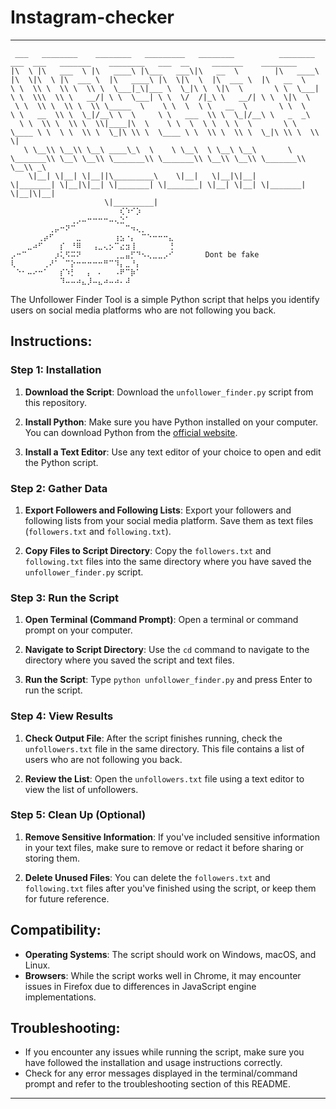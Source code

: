 # Instagram-checker
---
```
 ___   ________    ________   _________   ________          ________   ___  ___   _______    ________   ___  __     _______    ________     
|\  \ |\   ___  \ |\   ____\ |\___   ___\|\   __  \        |\   ____\ |\  \|\  \ |\  ___ \  |\   ____\ |\  \|\  \  |\  ___ \  |\   __  \    
\ \  \\ \  \\ \  \\ \  \___|_\|___ \  \_|\ \  \|\  \       \ \  \___| \ \  \\\  \\ \   __/| \ \  \___| \ \  \/  /|_\ \   __/| \ \  \|\  \   
 \ \  \\ \  \\ \  \\ \_____  \    \ \  \  \ \   __  \       \ \  \     \ \   __  \\ \  \_|/__\ \  \     \ \   ___  \\ \  \_|/__\ \   _  _\  
  \ \  \\ \  \\ \  \\|____|\  \    \ \  \  \ \  \ \  \       \ \  \____ \ \  \ \  \\ \  \_|\ \\ \  \____ \ \  \\ \  \\ \  \_|\ \\ \  \\  \| 
   \ \__\\ \__\\ \__\ ____\_\  \    \ \__\  \ \__\ \__\       \ \_______\\ \__\ \__\\ \_______\\ \_______\\ \__\\ \__\\ \_______\\ \__\\ _\ 
    \|__| \|__| \|__||\_________\    \|__|   \|__|\|__|        \|_______| \|__|\|__| \|_______| \|_______| \|__| \|__| \|_______| \|__|\|__|
                     \|_________|
⠀⠀⠀⠀⠀⠀⠀⠀⠀⠀⠀⠀⠀⠀⠀⠀⠀⠀⠀⠀⢎⠱⠊⡱⠀⠀⠀⠀⠀⠀
⠀⠀⠀⠀⠀⠀⠀⠀⠀⠀⠀⢀⡠⠤⠒⠒⠒⠒⠤⢄⣑⠁⠀⠀⠀⠀⠀⠀⠀⠀
⠀⠀⠀⠀⠀⠀⠀⢀⡤⠒⠝⠉⠀⠀⠀⠀⠀⠀⠀⠀⠀⠉⠲⢄⡀⠀⠀⠀⠀⠀
⠀⠀⠀⠀⠀⢀⡴⠋⠀⠀⠀⠀⣀⠀⠀⠀⠀⠀⠀⢰⣢⠐⡄⠀⠉⠑⠒⠒⠒⣄
⠀⠀⠀⣀⠴⠋⠀⠀⠀⡎⠀⠘⠿⠀⠀⢠⣀⢄⡢⠉⣔⣲⢸⠀⠀⠀⠀⠀⠀⢘
⡠⠒⠉⠀⠀⠀⠀⠀⡰⢅⠫⠭⠝⠀⠀⠀⠀⠀⠀⢀⣀⣤⡋⠙⠢⢄⣀⣀⡠⠊       Dont be fake
⢇⠀⠀⠀⠀⠀⢀⠜⠁⠀⠉⡕⠒⠒⠒⠒⠒⠛⠉⠹⡄⣀⠘⡄⠀⠀⠀⠀⠀⠀
⠀⠑⠂⠤⠔⠒⠁⠀⠀⡎⠱⡃⠀⠀⡄⠀⠄⠀⠀⠠⠟⠉⡷⠁⠀⠀⠀⠀⠀⠀
⠀⠀⠀⠀⠀⠀⠀⠀⠀⠹⠤⠤⠴⣄⡸⠤⣄⠴⠤⠴⠄⠼⠀⠀⠀⠀⠀⠀⠀⠀                                                                                                                                                                          
```
The Unfollower Finder Tool is a simple Python script that helps you identify users on social media platforms who are not following you back.

## Instructions:

### Step 1: Installation

1. **Download the Script**: Download the `unfollower_finder.py` script from this repository.

2. **Install Python**: Make sure you have Python installed on your computer. You can download Python from the [official website](https://www.python.org/downloads/).

3. **Install a Text Editor**: Use any text editor of your choice to open and edit the Python script.

### Step 2: Gather Data

1. **Export Followers and Following Lists**: Export your followers and following lists from your social media platform. Save them as text files (`followers.txt` and `following.txt`).

2. **Copy Files to Script Directory**: Copy the `followers.txt` and `following.txt` files into the same directory where you have saved the `unfollower_finder.py` script.

### Step 3: Run the Script

1. **Open Terminal (Command Prompt)**: Open a terminal or command prompt on your computer.

2. **Navigate to Script Directory**: Use the `cd` command to navigate to the directory where you saved the script and text files.

3. **Run the Script**: Type `python unfollower_finder.py` and press Enter to run the script.

### Step 4: View Results

1. **Check Output File**: After the script finishes running, check the `unfollowers.txt` file in the same directory. This file contains a list of users who are not following you back.

2. **Review the List**: Open the `unfollowers.txt` file using a text editor to view the list of unfollowers.

### Step 5: Clean Up (Optional)

1. **Remove Sensitive Information**: If you've included sensitive information in your text files, make sure to remove or redact it before sharing or storing them.

2. **Delete Unused Files**: You can delete the `followers.txt` and `following.txt` files after you've finished using the script, or keep them for future reference.

## Compatibility:

- **Operating Systems**: The script should work on Windows, macOS, and Linux.
- **Browsers**: While the script works well in Chrome, it may encounter issues in Firefox due to differences in JavaScript engine implementations.

## Troubleshooting:

- If you encounter any issues while running the script, make sure you have followed the installation and usage instructions correctly.
- Check for any error messages displayed in the terminal/command prompt and refer to the troubleshooting section of this README.

---

